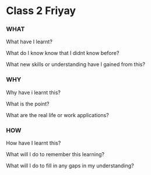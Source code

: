 # Class 2 Friyay

### WHAT
What have I learnt?

What do I know know that I didnt know before?

What new skills or understanding have I gained from this?

### WHY
Why have i learnt this?

What is the point?

What are the real life or work applications?

### HOW
How have I learnt this?

What will I do to remember this learning?

What will I do to fill in any gaps in my understanding?


